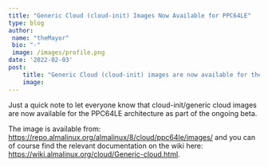 ```yaml
---
title: "Generic Cloud (cloud-init) Images Now Available for PPC64LE"
type: blog
author: 
 name: "theMayor"
 bio: "-"
 image: /images/profile.png
date: '2022-02-03'
post:
    title: "Generic Cloud (cloud-init) images are now available for the PPC64LE architecture as part of the ongoing beta."
    image: 
---
```


Just a quick note to let everyone know that cloud-init/generic cloud images are now available for the PPC64LE architecture as part of the ongoing beta.

The image is available from: https://repo.almalinux.org/almalinux/8/cloud/ppc64le/images/ and you can of course find the relevant documentation on the wiki here: https://wiki.almalinux.org/cloud/Generic-cloud.html.